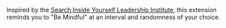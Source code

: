 Inspired by the [Search Inside Yourself Leadership
Institute](http://siyli.com), this extension reminds you to "Be
Mindful" at an interval and randomness of your choice.

